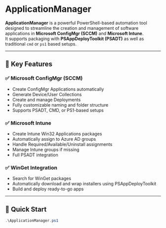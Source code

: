 # ApplicationManager

**ApplicationManager** is a powerful PowerShell-based automation tool designed to streamline the creation and management of software applications in **Microsoft ConfigMgr (SCCM)** and **Microsoft Intune**.  
It supports packaging with **PSAppDeployToolkit (PSADT)** as well as traditional `cmd` or `ps1` based setups.

---

## 🔧 Key Features

### ✅ Microsoft ConfigMgr (SCCM)

- Create ConfigMgr Applications automatically
- Generate Device/User Collections
- Create and manage Deployments
- Fully customizable naming and folder structure
- Supports PSADT, CMD, or PS1-based setups

### ✅ Microsoft Intune

- Create Intune Win32 Applications packages
- Automatically assign to Azure AD groups
- Handle Required/Available/Uninstall assignments
- Manage Intune groups if missing
- Full PSADT integration

### ✅ WinGet Integration

- Search for WinGet packages
- Automatically download and wrap installers using PSAppDeployToolkit
- Build and deploy ready-to-go apps

---

## 🚀 Quick Start

```powershell
.\ApplicationManager.ps1
```

